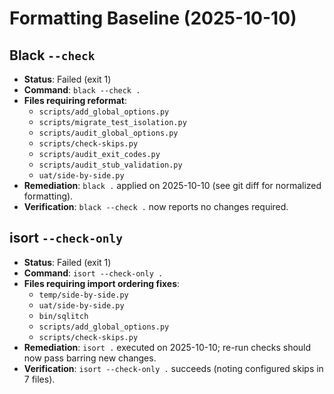 # Formatting Baseline (2025-10-10)

## Black `--check`
- **Status**: Failed (exit 1)
- **Command**: `black --check .`
- **Files requiring reformat**:
  - `scripts/add_global_options.py`
  - `scripts/migrate_test_isolation.py`
  - `scripts/audit_global_options.py`
  - `scripts/check-skips.py`
  - `scripts/audit_exit_codes.py`
  - `scripts/audit_stub_validation.py`
  - `uat/side-by-side.py`
- **Remediation**: `black .` applied on 2025-10-10 (see git diff for normalized formatting).
- **Verification**: `black --check .` now reports no changes required.

## isort `--check-only`
- **Status**: Failed (exit 1)
- **Command**: `isort --check-only .`
- **Files requiring import ordering fixes**:
  - `temp/side-by-side.py`
  - `uat/side-by-side.py`
  - `bin/sqlitch`
  - `scripts/add_global_options.py`
  - `scripts/check-skips.py`
- **Remediation**: `isort .` executed on 2025-10-10; re-run checks should now pass barring new changes.
- **Verification**: `isort --check-only .` succeeds (noting configured skips in 7 files).
